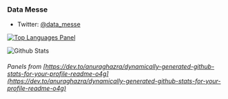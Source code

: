 ### Data Messe

* Twitter: [@data_messe](https://twitter.com/data_messe/)

[![Top Languages Panel](https://github-readme-stats.vercel.app/api/top-langs/?username=datamesse)](https://github.com/datamesse/github-readme-stats)

![Github Stats](https://github-readme-stats.vercel.app/api?username=datamesse)

###### Panels from [https://dev.to/anuraghazra/dynamically-generated-github-stats-for-your-profile-readme-o4g](https://dev.to/anuraghazra/dynamically-generated-github-stats-for-your-profile-readme-o4g)
